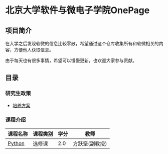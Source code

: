 # 北京大学软件与微电子学院OnePage

## 项目简介

在入学之后发现软微的信息比较零散，希望通过这个仓库收集所有和软微相关的内容，方便他人获取信息。

由于每天也有很多事情，希望可以慢慢更新，也欢迎大家参与贡献。

## 目录

### 研究生政策

- [培养方案](docs/政策/培养方案.md)

### 课程介绍

| 课程名称 | 课程类别 | 学分 | 教师 |
| --- | --- | --- | --- |
| [Python](course/Python/README.md) | 选修课 | 2.0 | 方跃坚(副教授) |